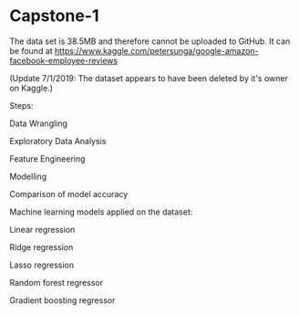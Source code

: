 # Capstone-1

The data set is 38.5MB and therefore cannot be uploaded to GitHub. It can be found at https://www.kaggle.com/petersunga/google-amazon-facebook-employee-reviews

(Update 7/1/2019: The dataset appears to have been deleted by it's owner on Kaggle.)

Steps:

Data Wrangling

Exploratory Data Analysis

Feature Engineering

Modelling

Comparison of model accuracy


Machine learning models applied on the dataset:

Linear regression

Ridge regression

Lasso regression

Random forest regressor

Gradient boosting regressor

